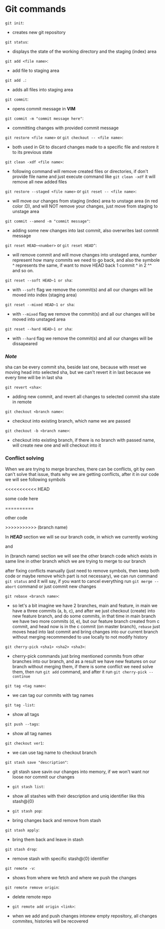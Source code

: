 # Git commands

`git init`:
- creates new git repository

`git status`:
- displays the state of the working directory and the staging (index) area

`git add <file name>`:
- add file to staging area

`git add .`:
- adds all files into staging area

`git commit`:
- opens commit message in **VIM** 

`git commit -m "commit message here"`:
- committing changes with provided commit message

`git restore <file name>` or `git checkout -- <file name>`: 
- both used in Git to discard changes made to a specific file and restore it to its previous state

`git clean -xdf <file name>`:
- following command will remove created files or directories, if don't provide file name and just execute command like `git clean -xdf` it will remove all new added files

`git restore --staged <file name>` or `git reset -- <file name>`:
- will move our changes from staging (index) area to unstage area (in red color :D), and will NOT remove your changes, just move from staging to unstage area

`git commit --amend -m "commit message"`:
- adding some new changes into last commit, also overwrites last commit message

`git reset HEAD~<number>` or `git reset HEAD^`:
- will remove commit and will move changes into unstaged area, _number_ represent how many commits we need to go back, and also the symbole ^ represents the same, if want to move HEAD back 1 commit ^ in 2 ^^ and so on.

`git reset --soft HEAD~1 or sha`:
- with `--soft` flag we remove the commit(s) and all our changes will be moved into index (staging area)

`git reset --mixed HEAD~1 or sha`:
- with `--mixed` flag we remove the commit(s) and all our changes will be moved into unstaged area

`git reset --hard HEAD~1 or sha`:
- with `--hard` flag we remove the commit(s) and all our changes will be dissapeared

### _Note_
sha can be every commit sha, beside last one, because with reset we moving head into selected sha, but we can't revert it in last because we every time will be in last sha 

`git revert <sha>`:
- adding new commit, and revert all changes to selected commit sha state in remote 

`git checkout <branch name>`:
- checkout into existing branch, which name we are passed

`git checkout -b <branch name>`:
- checkout into existing branch, if there is no branch with passed name, will create new one and will checkout into it

### Conflict solving
When we are trying to merge branches, there can be conflicts, git by own can't solve that issue, thats why we are getting conflicts, after it in our code we will see following symbols

<<<<<<<<<<< HEAD

some code here

==========

other code

\>>>>>>>>>>> (branch name)

In _**HEAD**_ section we will se our branch code, in which we currently working

and

in (branch name) section we will see the other branch code which exists in same line in other branch which we are trying to merge to our branch

after fixing conflicts manually (just need to remove symbols, then keep both code or maybe remove which part is not necessary), we can run command `git status` and it will say, if you want to cancel everything run `git merge --abort` command or just commit new changes 

`git rebase <branch name>`:
- so let's a bit imagine we have 2 branches, main and feature, in main we have a three commits (a, b, c), and after we just checkout (create) into new feature branch, and do some commits, in that time in main branch we have two more commits (d, e), but our feature branch created from c commit, and head now is in the c commit (on master branch), `rebase` just moves head into last commit and bring changes into our current branch without merging
recommended to use locally to not modify history

`git cherry-pick <sha1> <sha2> <sha3>`:
- cherry-pick commands just bring mentioned commits from other branches into our branch, and as a result we have new features on our branch without merging them, if there is some conflict we need solve them, then run `git add` command, and after it run `git cherry-pick --continue` 

`git tag <tag name>`:
- we can tag our commits with tag names

`git tag -list`:
- show all tags 

`git push --tags`:
- show all tag names

`git checkout ver1`:
- we can use tag name to checkout branch


`git stash save "description"`: 
- git stash save savin our changes into memory, if we won't want nor loose nor commit our changes

- `git stash list`:
- show all stashes with their description and uniq identifier like this stash@{0}

- `git stash pop`:
- bring changes back and remove from stash

`git stash apply`:
- bring them back and leave in stash

`git stash drop`:
- remove stash with specific stash@{0} identifier


`git remote -v`:
- shows from where we fetch and where we push the changes

`git remote remove origin`: 
- delete remote repo 

- `git remote add origin <link>`:
- when we add and push changes intonew empty repository, all changes commites, histories will be recovered 
